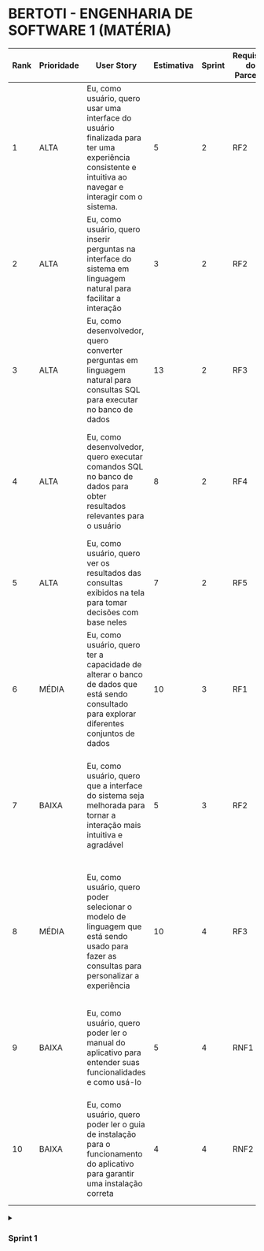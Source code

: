 # BERTOTI - ENGENHARIA DE SOFTWARE 1 (MATÉRIA)

| Rank | Prioridade | User Story | Estimativa | Sprint | Requisito do Parceiro | Critério de aceitação |
|------|------------|------------|------------|--------|-----------------------|------------------------|
| 1   | ALTA       | Eu, como usuário, quero usar uma interface do usuário finalizada para ter uma experiência consistente e intuitiva ao navegar e interagir com o sistema. | 5 | 2 | RF2 | A interface do usuário deve estar finalizada e proporcionar uma experiência consistente e intuitiva. |
| 2   | ALTA       | Eu, como usuário, quero inserir perguntas na interface do sistema em linguagem natural para facilitar a interação | 3 | 2 | RF2 | A interface deve permitir a inserção de perguntas em linguagem natural de forma clara e precisa. |
| 3   | ALTA       | Eu, como desenvolvedor, quero converter perguntas em linguagem natural para consultas SQL para executar no banco de dados | 13 | 2 | RF3 | O sistema deve converter perguntas em linguagem natural em consultas SQL corretas e eficientes. |
| 4  | ALTA       | Eu, como desenvolvedor, quero executar comandos SQL no banco de dados para obter resultados relevantes para o usuário | 8 | 2 | RF4 | O sistema deve ser capaz de executar comandos SQL no banco de dados de forma segura e eficiente. |
| 5  | ALTA       | Eu, como usuário, quero ver os resultados das consultas exibidos na tela para tomar decisões com base neles | 7 | 2 | RF5 | Os resultados das consultas devem ser exibidos de forma clara e organizada na tela. |
| 6  | MÉDIA      | Eu, como usuário, quero ter a capacidade de alterar o banco de dados que está sendo consultado para explorar diferentes conjuntos de dados | 10 | 3 | RF1 | O sistema deve permitir que o usuário alterne entre diferentes bancos de dados de forma fácil e intuitiva. |
| 7 | BAIXA      | Eu, como usuário, quero que a interface do sistema seja melhorada para tornar a interação mais intuitiva e agradável | 5 | 3 | RF2 | As melhorias na interface do sistema devem resultar em uma interação mais intuitiva e agradável para o usuário. |
| 8 | MÉDIA      | Eu, como usuário, quero poder selecionar o modelo de linguagem que está sendo usado para fazer as consultas para personalizar a experiência | 10 | 4 | RF3 | O sistema deve permitir que o usuário selecione entre diferentes modelos de linguagem para realizar consultas de acordo com suas preferências. |
| 9  | BAIXA      | Eu, como usuário, quero poder ler o manual do aplicativo para entender suas funcionalidades e como usá-lo | 5 | 4 | RNF1 | O manual do aplicativo deve estar disponível de forma clara e acessível para o usuário. |
| 10  | BAIXA      | Eu, como usuário, quero poder ler o guia de instalação para o funcionamento do aplicativo para garantir uma instalação correta | 4 | 4 | RNF2 | O guia de instalação deve fornecer instruções claras e precisas para uma instalação correta do aplicativo. |



<details><summary><h3>Sprint 1</h3></summary>
| Rank | Prioridade | User Story | Estimativa | Sprint | Requisito do Parceiro | Critério de aceitação |
|------|------------|------------|------------|--------|-----------------------|------------------------|
| 1   | ALTA       | Eu, como usuário, quero usar uma interface do usuário finalizada para ter uma experiência consistente e intuitiva ao navegar e interagir com o sistema. | 5 | 2 | RF2 | A interface do usuário deve estar finalizada e proporcionar uma experiência consistente e intuitiva. |
| 2   | ALTA       | Eu, como usuário, quero inserir perguntas na interface do sistema em linguagem natural para facilitar a interação | 3 | 2 | RF2 | A interface deve permitir a inserção de perguntas em linguagem natural de forma clara e precisa. |
| 3   | ALTA       | Eu, como desenvolvedor, quero converter perguntas em linguagem natural para consultas SQL para executar no banco de dados | 13 | 2 | RF3 | O sistema deve converter perguntas em linguagem natural em consultas SQL corretas e eficientes. |
| 4  | ALTA       | Eu, como desenvolvedor, quero executar comandos SQL no banco de dados para obter resultados relevantes para o usuário | 8 | 2 | RF4 | O sistema deve ser capaz de executar comandos SQL no banco de dados de forma segura e eficiente. |
| 5  | ALTA       | Eu, como usuário, quero ver os resultados das consultas exibidos na tela para tomar decisões com base neles | 7 | 2 | RF5 | Os resultados das consultas devem ser exibidos de forma clara e organizada na tela. |
</details>
